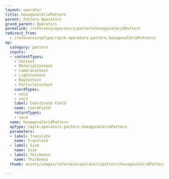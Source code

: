 ```yaml
---
layout: operator
title: hexagonalGridPattern
parent: Pattern Operators
grand_parent: Operators
permalink: /reference/operators/pattern/hexagonalGridPattern
redirect_from:
  - /reference/opType/raytk.operators.pattern.hexagonalGridPattern/
op:
  category: pattern
  inputs:
  - contextTypes:
    - Context
    - MaterialContext
    - CameraContext
    - LightContext
    - RayContext
    - ParticleContext
    coordTypes:
    - vec2
    - vec3
    label: Coordinate Field
    name: coordField
    returnTypes:
    - vec4
  name: hexagonalGridPattern
  opType: raytk.operators.pattern.hexagonalGridPattern
  parameters:
  - label: Translate
    name: Translate
  - label: Size
    name: Size
  - label: Thickness
    name: Thickness
  thumb: assets/images/reference/operators/pattern/hexagonalGridPattern_thumb.png

---
```

